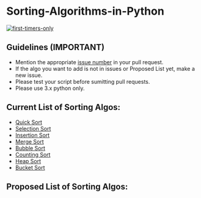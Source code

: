 # Sorting-Algorithms-in-Python

[![first-timers-only](https://img.shields.io/badge/first--timers--only-friendly-blue.svg?style=flat-square)](https://www.firsttimersonly.com/)

## Guidelines (IMPORTANT)
- Mention the appropriate [issue number](https://help.github.com/en/articles/autolinked-references-and-urls#issues-and-pull-requests) in your pull request.
- If the algo you want to add is not in issues or Proposed List yet, make a new issue.
- Please test your script before sumitting pull requests.
- Please use 3.x python only.

## Current List of Sorting Algos:
- [Quick Sort](https://github.com/Zircoz/Sorting-Algorithms-in-Python/blob/master/QuickSort.py)
- [Selection Sort](https://github.com/Zircoz/Sorting-Algorithms-in-Python/blob/master/Selection_Sort.py)
- [Insertion Sort](https://github.com/Zircoz/Sorting-Algorithms-in-Python/blob/master/insertion_sort.py)
- [Merge Sort](https://github.com/Zircoz/Sorting-Algorithms-in-Python/blob/master/merge_sort.py)
- [Bubble Sort](https://github.com/Zircoz/Sorting-Algorithms-in-Python/blob/master/bubbleSort.py)
- [Counting Sort](https://github.com/Zircoz/Sorting-Algorithms-in-Python/blob/master/counting_sort.py)
- [Heap Sort](https://github.com/blackeye735/Sorting-Algorithms-in-Python/blob/master/Heapsort.py)
- [Bucket Sort](https://github.com/Zircoz/Sorting-Algorithms-in-Python/blob/master/bucket_sort.py)

## Proposed List of Sorting Algos:

